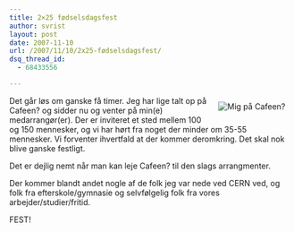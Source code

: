 ```yaml
---
title: 2×25 fødselsdagsfest
author: svrist
layout: post
date: 2007-11-10
url: /2007/11/10/2x25-fødselsdagsfest/
dsq_thread_id:
  - 68433556

---
```

<a href="http://picasaweb.google.com/svrist/CafeenMisc/photo#5131243855859070434" title="Mig på cafeen?" target="_blank"><img src="http://svrist.files.wordpress.com/2007/11/picture-002.thumbnail.jpg" alt="Mig på Cafeen?" align="right" hspace="10" vspace="10" /></a>Det går løs om ganske få timer. Jeg har lige talt op på Cafeen? og sidder nu og venter på min(e) medarrangør(er). Der er inviteret et sted mellem 100 og 150 mennesker, og vi har hørt fra noget der minder om 35-55 mennesker. Vi forventer ihvertfald at der kommer deromkring. Det skal nok blive ganske festligt.

Det er dejlig nemt når man kan leje Cafeen? til den slags arrangmenter.

Der kommer blandt andet nogle af de folk jeg var nede ved CERN ved, og folk fra efterskole/gymnasie og selvfølgelig folk fra vores arbejder/studier/fritid.

FEST!